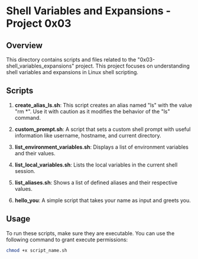 # Shell Variables and Expansions - Project 0x03

## Overview

This directory contains scripts and files related to the "0x03-shell_variables_expansions" project. This project focuses on understanding shell variables and expansions in Linux shell scripting.

## Scripts

1. **create_alias_ls.sh**: This script creates an alias named "ls" with the value "rm *". Use it with caution as it modifies the behavior of the "ls" command.

2. **custom_prompt.sh**: A script that sets a custom shell prompt with useful information like username, hostname, and current directory.

3. **list_environment_variables.sh**: Displays a list of environment variables and their values.

4. **list_local_variables.sh**: Lists the local variables in the current shell session.

5. **list_aliases.sh**: Shows a list of defined aliases and their respective values.

6. **hello_you**: A simple script that takes your name as input and greets you.

## Usage

To run these scripts, make sure they are executable. You can use the following command to grant execute permissions:

```bash
chmod +x script_name.sh

